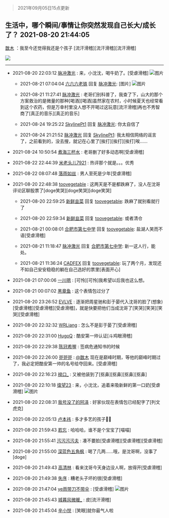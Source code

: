 > 2021年09月05日15点更新
<link rel="stylesheet" href="https://cdn.jsdelivr.net/gh/taotie6/sampleJSON@main/css/photo_show.css">


 ## 生活中，哪个瞬间/事情让你突然发现自己长大/成长了？ 2021-08-20 21:44:05

 [㪚木](https://www.coolapk.com/feed/29385993?shareKey=NDBjMmM2Mjk1NTQ5NjEzMTc4M2M~) ：我至今还觉得我还是个孩子
[流汗滑稽][流汗滑稽][流汗滑稽] 

<div class="album">
<img class="img-item" src="https://image.coolapk.com/feed/2021/0820/21/1081091_0f1835be_7044_8767@1140x746.jpeg" />
</div>

 ------- 

- 2021-08-20 22:03:12 [脉冲激光](uid=1825566) : 来，小沈沈，喝牛奶了。[受虐滑稽] ![图片](https://image.coolapk.com/feed/2021/0820/22/1825566_8191_1575@652x905.jpg)

    - 2021-08-21 07:04:04 [六六六老铁](uid=1165265) 回复 [脉冲激光](uid=1825566): [图片] ![图片](https://image.coolapk.com/feed/2021/0821/07/1165265_4261ced4_0642_864@1080x2160.jpeg)

    - 2021-08-21 11:27:41 [脉冲激光](uid=1825566) : 老哥们别科普了，我查了下，山大的那个方案救治的是微量的那种[喝酒][喝酒]虽然家在农村，小时候夏天也经常看到这个农药，但是万幸村里没人想不开喝过这玩意[流汗滑稽]再也不秀智商了[真正的音乐][真正的音乐] 

    - 2021-08-24 19:25:22 [SkylinePt1](uid=1237396) 回复 [脉冲激光](uid=1825566): 你太自信了 

    - 2021-08-24 21:21:52 [脉冲激光](uid=1825566) 回复 [SkylinePt1](uid=1237396): 我太相信网络的谣言了，之前看到的，没去搜，就记在心里了[挨打][挨打][挨打]唉…… 

- 2021-08-24 10:50:54 [煮海三杯水](uid=695018) : 老哥删了好多动态啊[受虐滑稽] 

- 2021-08-22 22:44:39 [米老头儿7921](uid=3247034) : 热评那个就是。。。优秀 

- 2021-08-22 08:07:48 [落雨如丝](uid=171765) : 男人至死是少年[受虐滑稽] 

- 2021-08-20 22:48:38 [toovegetable](uid=2180995) : 这两天是不是都跌麻了，没人在沈哥评论区聊股票了[doge笑哭][doge笑哭][doge笑哭] 

    - 2021-08-20 22:59:25 [新鲜韭菜](uid=1735035) 回复 [toovegetable](uid=2180995): 跌麻了就别看就行了 

    - 2021-08-20 22:59:34 [新鲜韭菜](uid=1735035) 回复 [toovegetable](uid=2180995): 或者清仓 

    - 2021-08-21 00:08:01 [合肥市第七中学](uid=3597151) 回复 [toovegetable](uid=2180995): 盐湖人笑而不语[受虐滑稽] 

    - 2021-08-21 11:18:47 [脉冲激光](uid=1825566) 回复 [合肥市第七中学](uid=3597151): 新一这人行，能处。 

    - 2021-08-21 11:36:24 [CADFEX](uid=2344116) 回复 [toovegetable](uid=2180995): 玩了两个月，发现还不如自己安安稳稳的躺在自己选好的票里[表面开心] 

- 2021-08-21 07:00:06 [一川嗯](uid=1255162) : [可怜][可怜]我希望以后我也这么想。 

- 2021-08-21 00:07:02 [黑章鱼](uid=1544882) : 这个表情包过分了 

- 2021-08-20 23:26:52 [EVLVE](uid=624501) : 逐渐把周星驰和彭于晏代入沈哥的脸了(想象)[受虐滑稽][受虐滑稽][受虐滑稽]，就是快要把他们当成沈哥了[笑哭][笑哭][笑哭][受虐滑稽] 

- 2021-08-20 22:32:32 [WRLiang](uid=533595) : 怎么不是彭于晏了[受虐滑稽] 

- 2021-08-20 22:31:00 [HugoQ](uid=784557) : 酷安第一帅认证[斗鸡眼滑稽] 

- 2021-08-20 22:29:38 [陈冠希喔](uid=992843) : 签病危通知书的时候 

- 2021-08-20 22:26:00 [戼戼戼](uid=4044548) : <a class="feed-link-uname" href="/u/㪚木">@㪚木</a> 现在是巅峰时期，等他的巅峰时期过了，我必定把酷安第一帅的名号给夺回来。[受虐滑稽] 

- 2021-08-20 22:16:23 [禄口_](uid=1005884) : 又被他装到了[抠鼻][抠鼻][抠鼻][抠鼻] 

- 2021-08-20 22:10:18 [徫望23](uid=3046277) : 来，小沈沈，追着来吸新鲜的第一口奶[受虐滑稽] ![图片](https://image.coolapk.com/feed/2021/0820/22/3046277_aa661b64_8616_0688@1080x2340.jpeg)

- 2021-08-20 22:08:31 [我号没了的阿泽](uid=4512267) : 好家伙现在表情包已经配字了[列文虎克] 

- 2021-08-20 22:05:13 [卢本祎](uid=2851774) : 多才多艺的孩子👶🏻 

- 2021-08-20 21:59:43 [若忘](uid=459610) : 哈哈哈，谁不是个宝宝了[喵喵] 

- 2021-08-20 21:55:41 [污污污污夫](uid=2255915) : 凑不要脸[受虐滑稽][受虐滑稽][受虐滑稽] 

- 2021-08-20 21:55:00 [深蓝色五角枫](uid=1803264) : 喝了几两……哦，是沈哥啊，没事了[doge] 

- 2021-08-20 21:49:43 [高清林](uid=8114305) : 看来沈哥今天身边没人啊，放得开[受虐滑稽] 

- 2021-08-20 21:49:38 [失序](uid=1009107) : 糟老头子坏的很[受虐滑稽] 

- 2021-08-20 21:47:04 [ye雨带刀不带伞](uid=1719173) : [受虐滑稽] ![图片](https://image.coolapk.com/feed/2021/0820/21/1719173_e039029f_7222_8634@2337x2334.jpeg)

- 2021-08-20 21:45:43 [城暮风微暖_](uid=4146611) : 皮[流汗滑稽] 

- 2021-08-20 21:45:04 [辛小悦](uid=2870670) : [笑眼]就你最气人啦 

